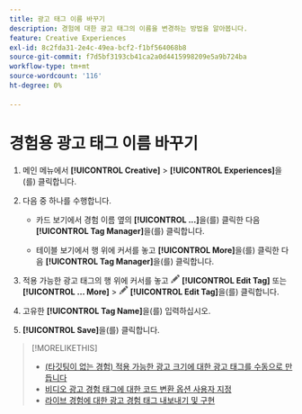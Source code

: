 ```yaml
---
title: 광고 태그 이름 바꾸기
description: 경험에 대한 광고 태그의 이름을 변경하는 방법을 알아봅니다.
feature: Creative Experiences
exl-id: 8c2fda31-2e4c-49ea-bcf2-f1bf564068b8
source-git-commit: f7d5bf3193cb41ca2a0d4415998209e5a9b724ba
workflow-type: tm+mt
source-wordcount: '116'
ht-degree: 0%

---
```


# 경험용 광고 태그 이름 바꾸기

1. 메인 메뉴에서 **[!UICONTROL Creative]** > **[!UICONTROL Experiences]**&#x200B;을(를) 클릭합니다.

1. 다음 중 하나를 수행합니다.

   * 카드 보기에서 경험 이름 옆의 **[!UICONTROL ...]**&#x200B;을(를) 클릭한 다음 **[!UICONTROL Tag Manager]**&#x200B;을(를) 클릭합니다.

   * 테이블 보기에서 행 위에 커서를 놓고 **[!UICONTROL More]**&#x200B;을(를) 클릭한 다음 **[!UICONTROL Tag Manager]**&#x200B;을(를) 클릭합니다.

1. 적용 가능한 광고 태그의 행 위에 커서를 놓고 ![태그 편집](/help/creative/assets/edit-gray.png "태그 편집") **[!UICONTROL Edit Tag]** 또는 **[!UICONTROL ... More]** > ![태그 편집](/help/creative/assets/edit-gray.png "태그 편집") **[!UICONTROL Edit Tag]**&#x200B;을(를) 클릭합니다. <!-- Tag Manager has only a list view, but no card view, as of 2/2. -->

1. 고유한 **[!UICONTROL Tag Name]**&#x200B;을(를) 입력하십시오.

1. **[!UICONTROL Save]**&#x200B;을(를) 클릭합니다.

>[!MORELIKETHIS]
>
>* [(타깃팅이 없는 경험) 적용 가능한 광고 크기에 대한 광고 태그를 수동으로 만듭니다](experience-tag-create-manually.md)
>* [비디오 광고 경험 태그에 대한 코드 변환 옵션 사용자 지정](experience-tag-video-transcoding.md)
>* [라이브 경험에 대한 광고 경험 태그 내보내기 및 구현](experience-tag-export.md)

